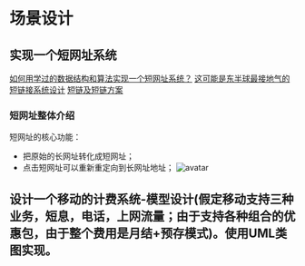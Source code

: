 # 场景设计
## 实现一个短网址系统
[如何用学过的数据结构和算法实现一个短网址系统？](https://time.geekbang.org/column/article/80850)
[这可能是东半球最接地气的短链接系统设计](https://www.cnblogs.com/rjzheng/p/11827426.html)
[短链及短链方案](https://www.cnblogs.com/z-sm/p/12561092.html)

### 短网址整体介绍
短网址的核心功能：
- 把原始的长网址转化成短网址；
- 点击短网址可以重新重定向到长网址地址；
![avatar](https://static001.geekbang.org/resource/image/1c/43/1cedb2511ec220d90d9caf71ef6c7643.jpg)


## 设计一个移动的计费系统-模型设计(假定移动支持三种业务，短息，电话，上网流量；由于支持各种组合的优惠包，由于整个费用是月结+预存模式)。使用UML类图实现。
